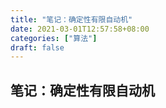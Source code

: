 ```yaml
---
title: "笔记：确定性有限自动机"
date: 2021-03-01T12:57:58+08:00
categories: ["算法"]
draft: false
---
```


## 笔记：确定性有限自动机